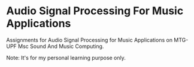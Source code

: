 # Audio Signal Processing For Music Applications
Assignments for Audio Signal Processing for Music Applications on MTG-UPF Msc Sound And Music Computing. 

Note: It's for my personal learning purpose only.
